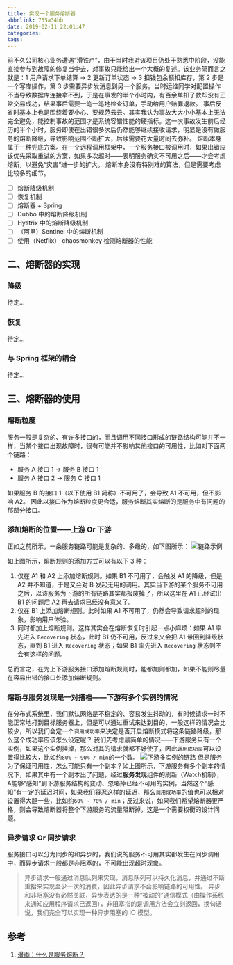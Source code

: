 ```yaml
---
title: 实现一个服务熔断器
abbrlink: 755a34bb
date: 2019-02-11 22:01:47
categories: 
tags: 
---
```



前不久公司核心业务遭遇“滑铁卢”，由于当时我对该项目仍处于熟悉中阶段，没能直接参与到故障的修复当中去，对事故只能给出一个大概的复述。该业务简而言之就是：1 用户请求下单结算 -> 2 更新订单状态 -> 3 扣钱包余额扣库存，第 2 步是一个写库操作，第 3 步需要异步发消息到另一个服务。当时运维同学对配置操作不当导致数据库连接拿不到，于是在事发的半个小时内，有百余单扣了款却没有正常交易成功，结果事后需要一笔一笔地检查订单，手动给用户赔罪退款。
事后反省时基本上也是围绕着要小心、要规范云云。其实我认为事故大大小小基本上无法完全避免，能控制事故的范围才是系统容错性能的硬指标。这一次事故发生前后经历的半个小时，服务即使在出错很多次后仍然能够继续接收请求，明显是没有做服务的熔断降级，导致影响范围不断扩大，后续需要花大量时间去弥补。
熔断本身属于一种兜底方案。在一个远程调用框架中，一个服务接口被调用时，如果出错应该优先采取重试的方案，如果多次超时——表明服务确实不可用之后——才会考虑熔断，以避免“灾害”进一步的扩大。
熔断本身没有特别难的算法，但是需要考虑比较多的细节。

* [ ] 熔断降级机制
* [ ] 恢复机制
* [ ] 熔断器 + Spring
* [ ] Dubbo 中的熔断降级机制
* [ ] Hystrix 中的熔断降级机制
* [ ] （阿里）Sentinel 中的熔断机制
* [ ] 使用（Netflix） chaosmonkey 检测熔断器的性能

<!-- more -->

## 二、熔断器的实现
### 降级
待定...

### 恢复
待定...

### 与 Spring 框架的耦合
待定...


## 三、熔断器的使用
### 熔断粒度
服务一般是复杂的、有许多接口的，而且调用不同接口形成的链路结构可能并不一样，当某个接口出现故障时，很有可能并不影响其他接口的可用性，比如对下面两个链路：
* 服务 A 接口 1 -> 服务 B 接口 1
* 服务 A 接口 2 -> 服务 C 接口 1

如果服务 B 的接口 1（以下使用 B1 简称）不可用了，会导致 A1 不可用，但不影响 A2。
因此以接口作为熔断粒度更合适，服务熔断其实熔断的是服务中有问题的那部分接口。

### 添加熔断的位置——上游 Or 下游
正如之前所示，一条服务链路可能是复杂的、多级的，如下图所示：
![链路示例](http://47.88.24.11/实现一个服务熔断器/链路示例.png "链路示例")

如上图所示，熔断规则的添加方式可以有以下 3 种：
1. 仅在 A1 和 A2 上添加熔断规则。如果 B1 不可用了，会触发 A1 的降级，但是 A2 并不知道，于是又会对 B 发起无用的调用。其实当下游的某个服务不可用之后，以该服务为下游的所有链路其实都报废掉了，所以这里在 A1 已经试出 B1 的问题后 A2 再去请求已经没有意义了。
1. 仅在 B1 上添加熔断规则。此时如果 A1 不可用了，仍然会导致请求超时的现象，影响用户体验。
1. 同时都加上熔断规则。这样其实会在熔断恢复时引起一点小麻烦：如果 A1 率先进入 `Recovering` 状态，此时 B1 仍不可用，反过来又会把 A1 带回到降级状态，直到 B1 进入 `Recovering` 状态；如果 B1 率先进入 `Recovering` 状态则不会有这样的问题。

总而言之，在为上下游服务接口添加熔断规则时，能都加则都加，如果不能则尽量在容易出错的接口处添加熔断规则。

### 熔断与服务发现是一对搭档——下游有多个实例的情况
在分布式系统里，我们默认网络是不稳定的、容易发生抖动的，有时候请求一时不能正常地打到目标服务器上，但是可以通过重试来达到目的，一般这样的情况会比较少，所以我们会定一个`调用成功率`来决定是否开启熔断模式将这条链路降级，那么这个成功率应该怎么设定呢？
我们先考虑最简单的情况——下游服务只有一个实例，如果这个实例挂掉，那么对其的请求就都不好使了，因此`调用成功率`可以设置得比较大，比如约`80% ~ 90% / min`的一个数。
![下游多实例的链路](http://47.88.24.11/实现一个服务熔断器/下游多实例的链路.png "下游多实例的链路")
但是服务为了保证可用性，怎么可能只有一个副本？如上图所示，下游服务有多个副本的情况下，如果其中有一个副本出了问题，经过**服务发现**组件的刷新（Watch机制），A能够“感知”到下游服务结构的变动、忽略掉已经不可用的实例，当然这个“感知”有一定的延迟时间，如果我们容忍这样的延迟，那么`调用成功率`的值也可以相对设置得大胆一些，比如约`60% ~ 70% / min`；反过来说，如果我们希望熔断器更严格，则会导致熔断器将整个下游服务的流量阻断掉，这是一个需要权衡的设计问题。

### 异步请求 Or 同步请求
服务接口可以分为同步的和异步的，我们说的服务不可用其实都发生在同步调用中，而异步请求一般都是非阻塞的，不可能出现超时现象。
> 异步请求一般通过消息队列来实现，消息队列可以持久化消息，并通过不断重拾来实现至少一次的消费，因此异步请求不会影响链路的可用性。
> 异步和非阻塞没有必然关联，异步表达的是一种“被动的”通信模式（由操作系统来通知应用程序请求已返回），非阻塞指的是调用方法会立刻返回，换句话说，我们完全可以实现一种异步阻塞的 IO 模型。



## 参考
1. [漫画：什么是服务熔断？](https://blog.csdn.net/bjweimengshu/article/details/79441695)
